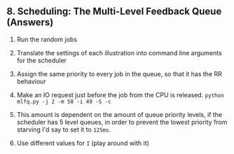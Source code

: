 ## 8. Scheduling: The Multi-Level Feedback Queue (Answers)
1. Run the random jobs

2. Translate the settings of each illustration into command line arguments for the scheduler

3. Assign the same priority to every job in the queue, so that it has the RR behaviour

4. Make an IO request just before the job from the CPU is released. `python mlfq.py -j 2 -m 50 -i 49 -S -c`

5. This amount is dependent on the amount of queue priority levels, if the scheduler has 5 level queues, in order to prevent the lowest priority from starving I'd say to set it to `125ms`.

6. Use different values for `I` (play around with it)
